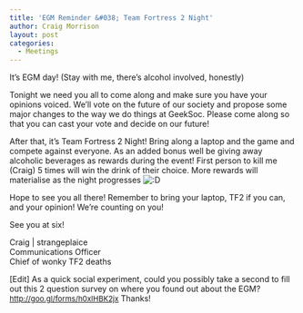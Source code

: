 ```yaml
---
title: 'EGM Reminder &#038; Team Fortress 2 Night'
author: Craig Morrison
layout: post
categories:
  - Meetings
---
```

It&#8217;s EGM day! (Stay with me, there&#8217;s alcohol involved, honestly)

Tonight we need you all to come along and make sure you have your opinions voiced. We&#8217;ll vote on the future of our society and propose some major changes to the way we do things at GeekSoc. Please come along so that you can cast your vote and decide on our future!

After that, it&#8217;s Team Fortress 2 Night! Bring along a laptop and the game and compete against everyone. As an added bonus well be giving away alcoholic beverages as rewards during the event! First person to kill me (Craig) 5 times will win the drink of their choice. More rewards will materialise as the night progresses <img src="{{site.baseurl}}/wp-includes/images/smilies/icon_biggrin.gif" alt=":D" class="wp-smiley" />

Hope to see you all there! Remember to bring your laptop, TF2 if you can, and your opinion! We&#8217;re counting on you!

See you at six!

Craig | strangeplaice  
Communications Officer  
Chief of wonky TF2 deaths

[Edit] As a quick social experiment, could you possibly take a second to fill out this 2 question survey on where you found out about the EGM? <span style="font-size: small;"><a href="http://goo.gl/forms/h0xlHBK2jx" target="_blank">http://goo.gl/forms/h0xlHBK2jx</a></span> Thanks!